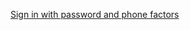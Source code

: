 [Sign in with password and phone factors](/docs/guides/oie-embedded-sdk-use-case-sign-in-pwd-phone/aspnet/main/)
